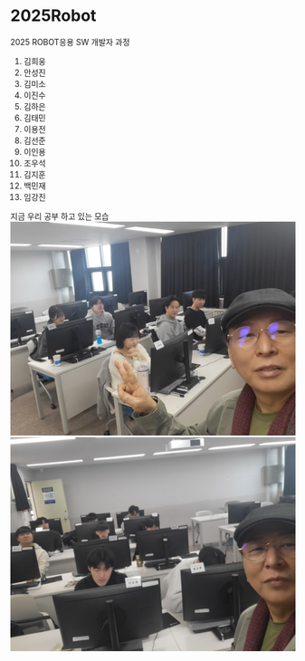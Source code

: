 # 2025Robot
2025 ROBOT응용 SW 개발자 과정 
1. 김희웅
2. 안성진
3. 김미소
4. 이진수
5. 김하은
6. 김태민
7. 이용전
8. 김선준
9. 이인용
10. 조우석
11. 김지훈
12. 백민재
13. 임강진

지금 우리 공부 하고 있는 모습 
![이미지 1](image/KakaoTalk_20250314_095734516.jpg)
![이미지 2](image/KakaoTalk_20250314_095734516_01.jpg)
